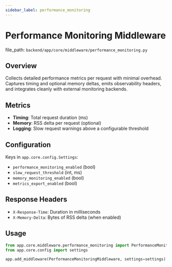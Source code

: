 ```yaml
---
sidebar_label: performance_monitoring
---
```


# Performance Monitoring Middleware

  file_path: `backend/app/core/middleware/performance_monitoring.py`

## Overview

Collects detailed performance metrics per request with minimal overhead.
Captures timing and optional memory deltas, emits observability headers, and
integrates cleanly with external monitoring backends.

## Metrics

- **Timing**: Total request duration (ms)
- **Memory**: RSS delta per request (optional)
- **Logging**: Slow request warnings above a configurable threshold

## Configuration

Keys in `app.core.config.Settings`:

- `performance_monitoring_enabled` (bool)
- `slow_request_threshold` (int, ms)
- `memory_monitoring_enabled` (bool)
- `metrics_export_enabled` (bool)

## Response Headers

- `X-Response-Time`: Duration in milliseconds
- `X-Memory-Delta`: Bytes of RSS delta (when enabled)

## Usage

```python
from app.core.middleware.performance_monitoring import PerformanceMonitoringMiddleware
from app.core.config import settings

app.add_middleware(PerformanceMonitoringMiddleware, settings=settings)
```
